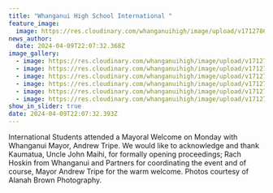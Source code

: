 ```yaml
---
title: "Whanganui High School International "
feature_image:
  image: https://res.cloudinary.com/whanganuihigh/image/upload/v1712786835/News/WHSInt.jpg
news_author:
  date: 2024-04-09T22:07:32.368Z
image_gallery:
  - image: https://res.cloudinary.com/whanganuihigh/image/upload/v1712786835/News/WHSint3.jpg
  - image: https://res.cloudinary.com/whanganuihigh/image/upload/v1712786836/News/WHSint4.jpg
  - image: https://res.cloudinary.com/whanganuihigh/image/upload/v1712786835/News/WHSint1.jpg
  - image: https://res.cloudinary.com/whanganuihigh/image/upload/v1712786837/News/WHSint6.jpg
  - image: https://res.cloudinary.com/whanganuihigh/image/upload/v1712786836/News/WHSint5.jpg
  - image: https://res.cloudinary.com/whanganuihigh/image/upload/v1712786836/News/WHSint2.jpg
show_in_slider: true
date: 2024-04-09T22:07:32.393Z
---
```

International Students attended a Mayoral Welcome on Monday with Whanganui Mayor, Andrew Tripe. We would like to acknowledge and thank Kaumatua, Uncle John Maihi, for formally opening proceedings; Rach Hoskin from Whanganui and Partners for coordinating the event and of course, Mayor Andrew Tripe for the warm welcome. Photos courtesy of Alanah Brown Photography.